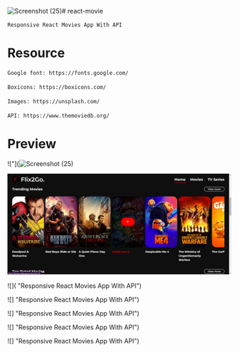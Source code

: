 ![Screenshot (25)](https://github.com/user-attachments/assets/79717fb1-214d-4c10-97bc-4fdbaa4ce52d)# react-movie

    Responsive React Movies App With API


# Resource

    Google font: https://fonts.google.com/

    Boxicons: https://boxicons.com/

    Images: https://unsplash.com/

    API: https://www.themoviedb.org/

# Preview

!["](![Screenshot (25)](https://github.com/user-attachments/assets/34377af7-98d5-4fe4-88e2-9d652f270c43
 "Responsive React Movies App With API")

!["](https://github.com/Omkar7910/react-movie-main/blob/main/images/Screenshot%20(26).png "Responsive React Movies App With API")

![]( "Responsive React Movies App With API")

![] "Responsive React Movies App With API")

![] "Responsive React Movies App With API")

![] "Responsive React Movies App With API")

![] "Responsive React Movies App With API")
